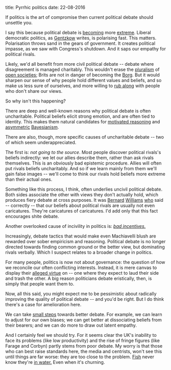 title: Pyrrhic politics
date: 22-08-2016

If politics is the art of compromise then current political debate should unsettle you.

I say this because political debate is [becoming](https://link.springer.com/article/10.1057%2Fpol.2014.10) more [extreme](https://governmentpoliticscitizenship.wordpress.com/2016/01/28/the-2016-election-cycle-and-the-polarization-of-our-politics/). Liberal democratic politics, as [Gentzkow](https://web.stanford.edu/~gentzkow/research/PolarizationIn2016.pdf) writes, is polarising fast. This matters. Polarisation throws sand in the gears of government. It creates political impasse, as we saw with Congress's shutdown. And it saps our empathy for political rivals.

Likely, we'd all benefit from more civil political debate -- debate where disagreement is managed charitably. This wouldn't erase the [pluralism](https://en.wikipedia.org/wiki/Pluralism_(political_philosophy)) of [open societies](https://en.wikipedia.org/wiki/Open_society); Brits are not in danger of becoming the [Borg](https://en.wikipedia.org/wiki/Borg_(Star_Trek)). But it would sharpen our sense of why people hold different values and beliefs, and so make us less sure of ourselves, and more willing to [rub along](https://www.nybooks.com/articles/2014/10/23/message-21st-century/) with people who don't share our views.

So why isn't this happening?

There are deep and well-known reasons why political debate is often uncharitable. Political beliefs elicit strong emotion, and are often tied to identity. This makes them natural candidates for [motivated reasoning](https://en.wikipedia.org/wiki/Motivated_reasoning) and [asymmetric](https://peterlevine.ws/?p=11041) [Bayesianism](https://papers.ssrn.com/sol3/papers.cfm?abstract_id=2230996&download=yes).

There are also, though, more specific causes of uncharitable debate -- two of which seem underappreciated.

The first is: *not going to the source*. Most people discover political rivals's beliefs indirectly: we let our allies describe them, rather than ask rivals themselves. This is an obviously bad epistemic procedure. Allies will often put rivals beliefs uncharitably. And so if we learn mainly from them we'll gain false images -- we'll come to think our rivals hold beliefs more extreme than their actual ones.

Something like this process, I think, often underlies uncivil political debate. Both sides associate the other with views they don't actually hold, which produces fiery debate at cross purposes. It was [Bernard](https://www.economist.com/node/1875125) [Williams](https://www.theguardian.com/news/2003/jun/13/guardianobituaries.obituaries)[](https://www.economist.com/node/1875125) [who](https://new.bostonreview.net/archives/BR28.5/nussbaum.html) said -- correctly -- that our beliefs about political rivals are usually not even caricatures. They're caricatures of caricatures. I'd add only that this fact encourages shite debate.

Another overlooked cause of incivility in politics is: [*bad incentives*.](https://en.wikipedia.org/wiki/Perverse_incentive)

Increasingly, debate tactics that would make even Machiavelli blush are rewarded over sober empiricism and reasoning. Political debate is no longer directed towards finding common ground or the better view, but dominating rivals verbally. Which I suspect relates to a broader change in politics.

For many people, politics is now not about governance: the question of how we reconcile our often conflicting interests. Instead, it is mere canvas to display their [alleged virtue](https://www.overcomingbias.com/2015/05/what-is-signaling.html) on -- one where they expect to laud their side and trash the other. A big reason politicians debate eristically, then, is simply that people want them to.

Now, all this said, you might expect me to be pessimistic about radically improving the quality of political debate -- and you'd be right. But I do think there's a case for amelioration here.

We can take [small steps](https://www.brainpickings.org/2014/03/28/daniel-dennett-rapoport-rules-criticism/) towards better debate. For example, we can learn to adjust for our own biases; we can get better at dissociating beliefs from their bearers; and we can do more to draw out latent empathy.

And I certainly feel we should try. For it seems clear the UK's inability to face its problems (like low productivity) and the rise of fringe figures (like Farage and Corbyn) partly stems from poor debate. My worry is that those who can best raise standards here, the media and centrists, won't see this until things are far worse: they are too close to the problem. [Fish](https://www.1843magazine.com/story/david-foster-wallace-in-his-own-words) never know they're [in water.](https://sivers.org/fish) Even when it's churning.
